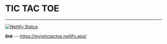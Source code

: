 # **TIC TAC TOE**
***
 
 [![Netlify Status](https://api.netlify.com/api/v1/badges/cb99f260-5ddb-4632-85c0-83b1a734ad00/deploy-status)](https://app.netlify.com/teams/anjali4306-spj2gws/overview)
 
 _**link**_ ---https://myjstictactoe.netlify.app/
